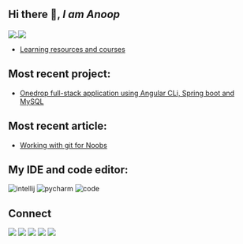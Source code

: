 ## Hi there 👋, *I am Anoop*
<a href="https://github.com/aps08/github-readme-stats">
  <img align="center" src="![Anurag's GitHub stats](https://github-readme-stats.vercel.app/api?username=aps08&show_icons=true&theme=dracula)" />
</a>
<a href="https://github.com/aps08/convoychat">
  <img align="center" src="[![Top Langs](https://github-readme-stats.vercel.app/api/top-langs/?username=anuraghazra&layout=compact)](https://github.com/anuraghazra/github-readme-stats)" />
</a>


- [Learning resources and courses](https://aps08.medium.com/some-priceless-courses-by-udemy-and-github-resources-b0f8b57f5dd1)

## Most recent project:
 - [Onedrop full-stack application using Angular CLi, Spring boot and MySQL](https://github.com/aps08/onedrop)

## Most recent article:
 - [Working with git for Noobs](https://aps08.medium.com/working-with-git-for-noobs-fe07222deca7)
 
 
 ## My IDE and code editor:
  ![intellij](https://img.shields.io/badge/IntelliJIDEA-000000.svg?style=for-the-badge&logo=intellij-idea&logoColor=white)
  ![pycharm](https://img.shields.io/badge/pycharm-143?style=for-the-badge&logo=pycharm&logoColor=black&color=black&labelColor=green)
  ![code](	https://img.shields.io/badge/Visual_Studio_Code-0078D4?style=for-the-badge&logo=visual%20studio%20code&logoColor=white)
 
 ## Connect
<p>
 
 [![](https://img.shields.io/badge/Twitter-1DA1F2?style=for-the-badge&logo=twitter&logoColor=white)](https://twitter.com/aps08__)
 [![](https://img.shields.io/badge/Medium-12100E?style=for-the-badge&logo=medium&logoColor=white)](https://medium.com/@aps08)
 [![](https://img.shields.io/badge/LinkedIn-0077B5?style=for-the-badge&logo=linkedin&logoColor=white)](https://www.linkedin.com/in/aps08)
 [![](https://img.shields.io/badge/GitHub-100000?style=for-the-badge&logo=github&logoColor=white)](https://github.com/aps08)
 [![](https://img.shields.io/badge/YouTube-FF0000?style=for-the-badge&logo=youtube&logoColor=white)](https://www.youtube.com/channel/UC8biJQnoqm1s2FZ8LK90baA)
</p>
